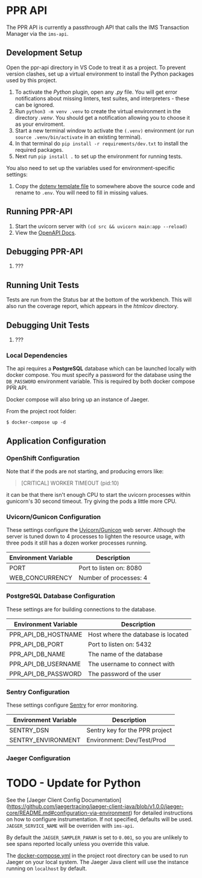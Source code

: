 # PPR API

The PPR API is currently a passthrough API that calls the IMS Transaction Manager via the `ims-api`.


## Development Setup

Open the ppr-api directory in VS Code to treat it as a project. To prevent version clashes, set up a virtual environment
to install the Python packages used by this project.

1. To activate the *Python* plugin, open any *.py* file. You will get error notifications about missing linters, test
suites, and interpreters - these can be ignored.
1. Run `python3 -m venv .venv` to create the virtual environment in the directory *.venv*. You should get a notification
allowing you to choose it as your enviroment.
1. Start a new terminal window to activate the `(.venv)` environment (or run `source .venv/bin/activate` in an existing
terminal).
1. In that terminal do `pip install -r requirements/dev.txt` to install the required packages.
1. Next run `pip install .` to set up the environment for running tests.

You also need to set up the variables used for environment-specific settings:
1. Copy the [dotenv template file](../docs/dotenv_template) to somewhere above the source code and rename to `.env`. You
will need to fill in missing values.


## Running PPR-API

1. Start the uvicorn server with `(cd src && uvicorn main:app --reload)`
1. View the [OpenAPI Docs](http://127.0.0.1:8000/docs).


## Debugging PPR-API

1. ???


## Running Unit Tests

Tests are run from the Status bar at the bottom of the workbench. This will also run the coverage report, which appears
in the *htmlcov* directory.


## Debugging Unit Tests

1. ???


### Local Dependencies

The api requires a **PostgreSQL** database which can be launched locally with docker compose. You must specify a
password for the database using the `DB_PASSWORD` environment variable. This is required by both docker compose PPR API.

Docker compose will also bring up an instance of Jaeger.

From the project root folder:
```
$ docker-compose up -d
```

## Application Configuration

### OpenShift Configuration

Note that if the pods are not starting, and producing errors like:

> [CRITICAL] WORKER TIMEOUT (pid:10)

it can be that there isn't enough CPU to start the uvicorn processes within gunicorn's 30 second timeout. Try giving the
pods a little more CPU.

### Uvicorn/Gunicon Configuration

These settings configure the [Uvicorn/Gunicon](https://github.com/tiangolo/uvicorn-gunicorn-fastapi-docker) web server.
Although the server is tuned down to 4 processes to lighten the resource usage, with three pods it still has a dozen
worker processes running.

| Environment Variable | Description             |
| -------------------- | ----------------------- |
| PORT                 | Port to listen on: 8080 |
| WEB_CONCURRENCY      | Number of processes: 4  |

### PostgreSQL Database Configuration

These settings are for building connections to the database.

| Environment Variable | Description                        |
| -------------------- | ---------------------------------- |
| PPR_API_DB_HOSTNAME  | Host where the database is located |
| PPR_API_DB_PORT      | Port to listen on: 5432            |
| PPR_API_DB_NAME      | The name of the database           |
| PPR_API_DB_USERNAME  | The username to connect with       |
| PPR_API_DB_PASSWORD  | The password of the user           |

### Sentry Configuration

These settings configure [Sentry](https://sentry.io) for error monitoring.

| Environment Variable | Description                    |
| -------------------- | ------------------------------ |
| SENTRY_DSN           | Sentry key for the PPR project |
| SENTRY_ENVIRONMENT   | Environment: Dev/Test/Prod     |

### Jaeger Configuration

# TODO - Update for Python

See the [Jaeger Client Config Documentation]
(https://github.com/jaegertracing/jaeger-client-java/blob/v1.0.0/jaeger-core/README.md#configuration-via-environment)
for detailed instructions on how to configure instrumentation. If not specified, defaults will be used.
`JAEGER_SERVICE_NAME` will be overriden with `ims-api`.

By default the `JAEGER_SAMPLER_PARAM` is set to `0.001`, so you are unlikely to see spans reported locally unless you
override this value.

The [docker-compose.yml](../docker-compose.yml) in the project root directory can be used to run Jaeger on your local
system. The Jaeger Java client will use the instance running on `localhost` by default.
